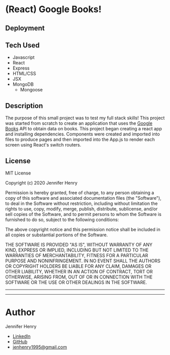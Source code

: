 # (React) Google Books!

## Deployment

## Tech Used

* Javascript
* React
* Express
* HTML/CSS
* JSX
* MongoDB
    * Mongoose

## Description

The purpose of this small project was to test my full stack skills! This project was started from scratch to create an application that uses the [Google Books](https://developers.google.com/books) API to obtain data on books. This project began creating a react app and installing dependencies. Components were created and imported into files to produce pages and then imported into the App.js to render each screen using React's switch routers. 

## License

MIT License

Copyright (c) 2020 Jennifer Henry

Permission is hereby granted, free of charge, to any person obtaining a copy of this software and associated documentation files (the "Software"), to deal in the Software without restriction, including without limitation the rights to use, copy, modify, merge, publish, distribute, sublicense, and/or sell copies of the Software, and to permit persons to whom the Software is furnished to do so, subject to the following conditions:

The above copyright notice and this permission notice shall be included in all copies or substantial portions of the Software.

THE SOFTWARE IS PROVIDED "AS IS", WITHOUT WARRANTY OF ANY KIND, EXPRESS OR IMPLIED, INCLUDING BUT NOT LIMITED TO THE WARRANTIES OF MERCHANTABILITY, FITNESS FOR A PARTICULAR PURPOSE AND NONINFRINGEMENT. IN NO EVENT SHALL THE AUTHORS OR COPYRIGHT HOLDERS BE LIABLE FOR ANY CLAIM, DAMAGES OR OTHER LIABILITY, WHETHER IN AN ACTION OF CONTRACT, TORT OR OTHERWISE, ARISING FROM, OUT OF OR IN CONNECTION WITH THE SOFTWARE OR THE USE OR OTHER DEALINGS IN THE SOFTWARE.


<hr />
<hr />

# Author

Jennifer Henry

* [LinkedIn](https://www.linkedin.com/in/jennifer-henry-4a540a149/)
* [GitHub](https://github.com/jenryhennifer)
* jenhenry1995@gmail.com
